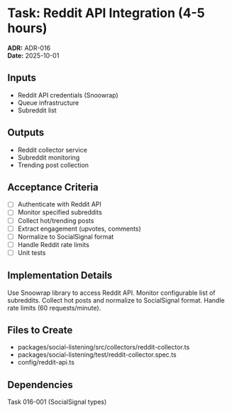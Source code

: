 # Task: Reddit API Integration (4-5 hours)
**ADR:** ADR-016  
**Date:** 2025-10-01

## Inputs
- Reddit API credentials (Snoowrap)
- Queue infrastructure
- Subreddit list

## Outputs
- Reddit collector service
- Subreddit monitoring
- Trending post collection

## Acceptance Criteria
- [ ] Authenticate with Reddit API
- [ ] Monitor specified subreddits
- [ ] Collect hot/trending posts
- [ ] Extract engagement (upvotes, comments)
- [ ] Normalize to SocialSignal format
- [ ] Handle Reddit rate limits
- [ ] Unit tests

## Implementation Details
Use Snoowrap library to access Reddit API. Monitor configurable list of subreddits. Collect hot posts and normalize to SocialSignal format. Handle rate limits (60 requests/minute).

## Files to Create
- packages/social-listening/src/collectors/reddit-collector.ts
- packages/social-listening/test/reddit-collector.spec.ts
- config/reddit-api.ts

## Dependencies
Task 016-001 (SocialSignal types)